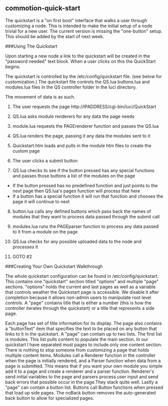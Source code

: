 ## commotion-quick-start

The quickstart is a "on first boot" interface that walks a user through customizing a node. This is intended to make
the initial setup of a node trivial for a new user. The current version is missing the "one-button" setup. This should be added by the start of next week.


###Using The Quickstart

Upon starting a new node a link to the quickstart will be created in the "password needed" text block. When a user clicks on this the QuickStart begins. 

The quickstart is controlled by the /etc/config/quickstart file. (see below for customization.) The quickstart file controls the QS.lua buttons.lua and modules.lua files in the QS controller folder in the luci directory. 

The movement of data is as such.

1. The user requests the page http://IPADDRESS/cgi-bin/luci/QuickStart

2. QS.lua asks module renderers for any data the page needs

3. module.lua requests the PAGErenderer function and passes the QS.lua

4. QS.lua renders the page, passing it any data the modules sent to it

5. Quickstart.htm loads and pulls in the module htm files to create the custom page

6. The user clicks a submit button

7. QS.lua checks to see if the button pressed has any special functions and passes those buttons a list of the modules on the page
  * If the button pressed has no predefined function and just points to the next page then QS.lua's pages function will process that here
  * If a button has a special function it will run that function and chooses the page it will continue to next 

8. button.lua calls any defined buttons which pass back the names of modules that they want to process data passed through the submit call

9. modules.lua runs the PAGEparser function to process any data passed to it from a module on the page

10. QS.lua checks for any possible uploaded data to the node and processes it

11. GOTO #2


###Creating Your Own Quickstart Walkthrough

The whole quickstart configuration can be found in /etc/config/quickstart. This contains one "quickstart" section titled
"options" and multiple "page" sections. "options" holds the current and last pages as well as a variable that controls weather the Quickstart page is accessible. We disable it after completion because it allows non-admin users to manipulate root level controls. A "page" contains title that is either a number (this is how the controller iterates through the quickstart) or a title that represents a side page.

Each page has set of title information for its display. The page also contains a "buttonText" item that specifies the text to be placed on any button that links to it in the quickstart. A "page" can contain up to two lists. The first list is modules. This list pulls content to populate the main section. In our quickstart I have separated most pages to include only one content section. There is nothing to stop someone from customizing a page that holds multiple content items. Modules call a <modulename>Renderer function in the controller when the page is initially rendered, and a <modulename>Parser function when data from a page is submitted. This means that if you want your own module you simple add it to a page and create a renderer and a parser function. Renderer's send initial variables to the page and parsers process user input and send back errors that possible occur in the page.They stack quite well. Lastly a "page" can contain a button list. Buttons call <buttonname>Button functions when pressed that load up side pages. The noBack button removes the auto-generated back button to allow for specialized pages.




